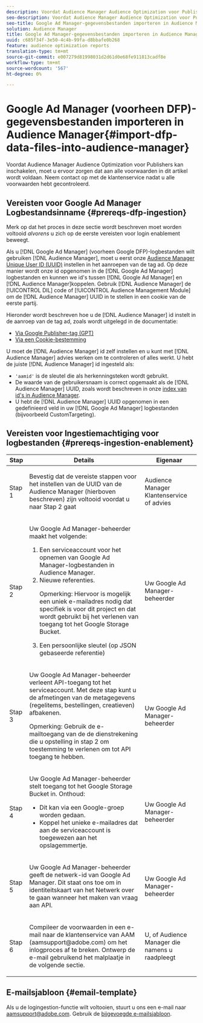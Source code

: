 ```yaml
---
description: Voordat Audience Manager Audience Optimization voor Publishers kan inschakelen, moet u ervoor zorgen dat aan alle voorwaarden in dit artikel wordt voldaan. Neem contact op met de klantenservice nadat u alle voorwaarden hebt gecontroleerd.
seo-description: Voordat Audience Manager Audience Optimization voor Publishers kan inschakelen, moet u ervoor zorgen dat aan alle voorwaarden in dit artikel wordt voldaan. Neem contact op met de klantenservice nadat u alle voorwaarden hebt gecontroleerd.
seo-title: Google Ad Manager-gegevensbestanden importeren in Audience Manager
solution: Audience Manager
title: Google Ad Manager-gegevensbestanden importeren in Audience Manager
uuid: c685f34f-3e50-4c4b-99fa-d8bbafe0b268
feature: audience optimization reports
translation-type: tm+mt
source-git-commit: e007279d81998031d2d61d0e68fe911813cadf8e
workflow-type: tm+mt
source-wordcount: '567'
ht-degree: 0%

---
```



# Google Ad Manager (voorheen DFP)-gegevensbestanden importeren in Audience Manager{#import-dfp-data-files-into-audience-manager}

Voordat Audience Manager Audience Optimization voor Publishers kan inschakelen, moet u ervoor zorgen dat aan alle voorwaarden in dit artikel wordt voldaan. Neem contact op met de klantenservice nadat u alle voorwaarden hebt gecontroleerd.

## Vereisten voor Google Ad Manager Logbestandsinname {#prereqs-dfp-ingestion}

Merk op dat het proces in deze sectie wordt beschreven moet worden voltooid *alvorens* u zich op de eerste vereisten voor login enablement beweegt.

Als u [!DNL Google Ad Manager] (voorheen Google DFP)-logbestanden wilt gebruiken [!DNL Audience Manager], moet u eerst onze [Audience Manager Unique User ID (UUID)](../../../reference/ids-in-aam.md) instellen in het aanroepen van de tag ad. Op deze manier wordt onze id opgenomen in de [!DNL Google Ad Manager] logbestanden en kunnen we id&#39;s tussen [!DNL Google Ad Manager] en [!DNL Audience Manager]koppelen. Gebruik [!DNL Audience Manager] de [!UICONTROL DIL] code of [!UICONTROL Audience Management Module] om de [!DNL Audience Manager] UUID in te stellen in een cookie van de eerste partij.

Hieronder wordt beschreven hoe u de [!DNL Audience Manager] id instelt in de aanroep van de tag ad, zoals wordt uitgelegd in de documentatie:

* [Via Google Publisher-tag (GPT)](../../../integration/gpt-aam-destination/gpt-aam-modify-api.md)
* [Via een Cookie-bestemming](../../../integration/gpt-aam-destination/gpt-aam-create-destination.md)

U moet de [!DNL Audience Manager] id zelf instellen en u kunt met [!DNL Audience Manager] advies werken om te controleren of alles werkt. U hebt de juiste [!DNL Audience Manager] id ingesteld als:

* `'aamid'` is de sleutel die als herkenningsteken wordt gebruikt.
* De waarde van de gebruikersnaam is correct opgemaakt als de [!DNL Audience Manager] UUID, zoals wordt beschreven in onze [index van id&#39;s in Audience Manager](../../../reference/ids-in-aam.md).
* U hebt de [!DNL Audience Manager] UUID opgenomen in een gedefinieerd veld in uw [!DNL Google Ad Manager] logbestanden (bijvoorbeeld CustomTargeting).

## Vereisten voor Ingestiemachtiging voor logbestanden {#prereqs-ingestion-enablement}

<table id="table_C980A9F9B0FB4157B4908A64768B1571"> 
 <thead> 
  <tr> 
   <th colname="col1" class="entry"> Stap </th> 
   <th colname="col2" class="entry"> Details </th> 
   <th colname="col3" class="entry"> Eigenaar </th> 
  </tr> 
 </thead>
 <tbody> 
  <tr> 
   <td colname="col1"> <p>Stap 1 </p> </td> 
   <td colname="col2"> <p>Bevestig dat de vereiste stappen voor het instellen van de UUID van de <span class="keyword"> Audience Manager</span> (hierboven beschreven) zijn voltooid voordat u naar Stap 2 gaat </p> </td> 
   <td colname="col3"> <p><span class="keyword"> Audience Manager</span> Klantenservice of advies </p> </td> 
  </tr> 
  <tr> 
   <td colname="col1"> <p>Stap 2 </p> </td> 
   <td colname="col2"> <p>Uw Google Ad Manager-beheerder maakt het volgende: </p> <p> 
     <ol id="ol_FCFA9B11CFF948A488DF9CB298FC04C4"> 
      <li id="li_BC946EDCC3324578AEB64EDDA55B5ACA">Een serviceaccount voor het opnemen van Google Ad Manager-logbestanden in <span class="keyword"> Audience Manager</span>. </li> 
      <li id="li_6B2FC7D73A3246419E55C004E17ACA25">Nieuwe referenties. <p>Opmerking:  Hiervoor is mogelijk een uniek e-mailadres nodig dat specifiek is voor dit project en dat wordt gebruikt bij het verlenen van toegang tot het Google Storage Bucket. </p> </li> 
      <li id="li_95444B9FD1B34659A9634814B262A681">Een persoonlijke sleutel (op JSON gebaseerde referentie) </li> 
     </ol> </p> </td> 
   <td colname="col3"> <p>Uw Google Ad Manager-beheerder </p> </td> 
  </tr> 
  <tr> 
   <td colname="col1"> <p>Stap 3 </p> </td> 
   <td colname="col2"> <p>Uw Google Ad Manager-beheerder verleent API-toegang tot het serviceaccount. Met deze stap kunt u de afmetingen van de metagegevens (regelitems, bestellingen, creatieven) afbakenen. <p>Opmerking:  Gebruik de e-mailtoegang van de de dienstrekening die u opstelling in stap 2 om toestemming te verlenen om tot API toegang te hebben. </p> </p> </td> 
   <td colname="col3"> <p>Uw Google Ad Manager-beheerder </p> </td> 
  </tr> 
  <tr> 
   <td colname="col1"> <p>Stap 4 </p> </td> 
   <td colname="col2"> <p>Uw Google Ad Manager-beheerder stelt toegang tot het Google Storage Bucket in. Onthoud: </p> <p> 
     <ul id="ul_3E8DCC73454243D998BD9024D0966A4E"> 
      <li id="li_3691DBD28006412288458175F75873C6">Dit kan via een Google-groep worden gedaan. </li> 
      <li id="li_4774806B263245CEAAAB89BD2AA7F23F">Koppel het unieke e-mailadres dat aan de serviceaccount is toegewezen aan het opslagemmertje. </li> 
     </ul> </p> </td> 
   <td colname="col3"> <p>Uw Google Ad Manager-beheerder </p> </td> 
  </tr> 
  <tr> 
   <td colname="col1"> <p>Stap 5 </p> </td> 
   <td colname="col2"> <p>Uw Google Ad Manager-beheerder geeft de netwerk-id van Google Ad Manager. Dit staat ons toe om in identiteitskaart van het Netwerk over te gaan wanneer het maken van vraag aan API. </p> </td> 
   <td colname="col3"> <p>Uw Google Ad Manager-beheerder </p> </td> 
  </tr> 
  <tr> 
   <td colname="col1"> <p>Stap 6 </p> </td> 
   <td colname="col2"> <p>Compileer de voorwaarden in een e-mail naar de klantenservice van AAM (aamsupport@adobe.com) om het inlogproces af te breken. Ontwerp de e-mail gebruikend het malplaatje in de volgende sectie. </p> </td> 
   <td colname="col3"> <p>U, of <span class="keyword"> Audience Manager</span> die namens u raadpleegt </p> </td> 
  </tr> 
 </tbody> 
</table>

## E-mailsjabloon {#email-template}

Als u de logingestion-functie wilt voltooien, stuurt u ons een e-mail naar aamsupport@adobe.com. Gebruik de [bijgevoegde e-mailsjabloon](assets/enable_dfp_ingestion.txt).
